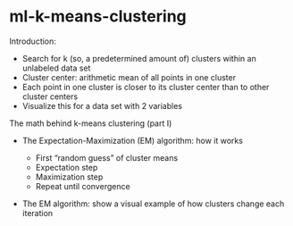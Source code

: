 # ml-k-means-clustering

Introduction:
- Search for k (so, a predetermined amount of) clusters within an unlabeled data set
- Cluster center: arithmetic mean of all points in one cluster
- Each point in one cluster is closer to its cluster center than to other cluster centers
- Visualize this for a data set with 2 variables

The math behind k-means clustering (part I)
- The Expectation-Maximization (EM) algorithm: how it works
   - First “random guess” of cluster means
   - Expectation step
   - Maximization step
   - Repeat until convergence

- The EM algorithm: show a visual example of how clusters change each iteration
